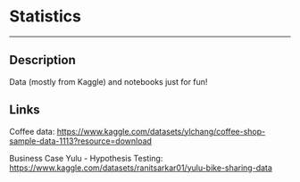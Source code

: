 # Statistics
---- 
## Description
Data (mostly from Kaggle) and notebooks just for fun!

## Links
Coffee data: https://www.kaggle.com/datasets/ylchang/coffee-shop-sample-data-1113?resource=download

Business Case Yulu - Hypothesis Testing: https://www.kaggle.com/datasets/ranitsarkar01/yulu-bike-sharing-data
